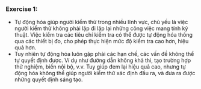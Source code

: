 ### Exercise 1:
-	Tự động hóa giúp người kiểm thử trong nhiều lĩnh vực, chủ yếu là việc người kiểm thử không phải lặp đi lặp lại những công việc mang tính kỹ thuật. Việc kiểm tra các tiêu chí kiểm tra có thể được tự động hóa thông qua các thiết bị đo, cho phép thực hiện mức độ kiểm tra cao hơn, hiệu quả hơn. 
-	Tuy nhiên tự động hóa luôn gặp phải các hạn chế, các vấn đề không thể tự quyết định được. Ví dụ như đường dẫn không khả thi, tạo trường hợp thử nghiệm, biến nội bộ, v.v. Tuy giúp đem lại hiệu quả cao, nhưng tự động hóa không thể giúp người kiểm thử xác định đầu ra, và đưa ra được những quyết định sáng tạo.
